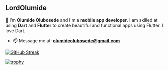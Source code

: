 ## LordOlumide

👋 I’m **Olumide Olubosede** and I'm a **mobile app developer**. I am skilled at using **Dart** and **Flutter** to create beautiful and functional apps using Flutter. I love Dart.


- 📫 Message me at: **[olumideolubosede@gmail.com](mailto:olumideolubosede@gmail.com)**


[![GitHub Streak](https://github-readme-streak-stats.herokuapp.com?user=LordOlumide)](https://git.io/streak-stats)

[![trophy](https://github-profile-trophy.vercel.app/?username=LordOlumide)](https://github.com/ryo-ma/github-profile-trophy)

<!---
LordOlumide/LordOlumide is a ✨ special ✨ repository because its `README.md` (this file) appears on your GitHub profile.
You can click the Preview link to take a look at your changes.
--->
